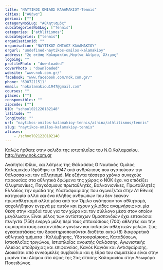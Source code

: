 ```yaml
---
title: "ΝΑΥΤΙΚΟΣ ΟΜΙΛΟΣ ΚΑΛΑΜΑΚΙΟΥ-Tennis"
cities: ["Αθήνα"]
perioxi: [""]
categoryNoSLug: "Αθλητισμός"
subcategoriesNoSLug: ["Tennis"]
categories: ["athlitismos"]
subcategories: ["tennis"]
organisationid: ""
organisation: "ΝΑΥΤΙΚΟΣ ΟΜΙΛΟΣ ΚΑΛΑΜΑΚΙΟΥ"
orgurl: "undefined-naytikos-omilos-kalamakioy"
address: "2η στάση Καλαμακίου,Μαρίνα Αλίμου, Άλιμος"
logoimg: ""
profilePhoto : "downloaded"
coverPhoto : "downloaded"
website: "www.nok.com.gr/"
facebook: "www.facebook.com/nok.com.gr/"
phone: "6907211511"
email: "nokalamakiou1947@gmail.com"
courses: ""
places: [""]
rensponsibles: ""
zipcode: [""]
UID: "school021220182148"
latitude: ""
longitude: ""
url: "naytikos-omilos-kalamakioy-tennis/athina/athlitismos/tennis"
slug: "naytikos-omilos-kalamakioy-tennis"
aliases:
    - /school021220182148
---
```



Καλώς ήρθατε στην σελιδα της ιστιοπλοΐας του Ν.Ο.Καλαμακίου. http://www.nok.com.gr

Αγαπητοί Φίλοι, και λάτρεις της Θάλασσας O Ναυτικός Όμιλος Καλαμακίου Ιδρύθηκε το 1947 από ανθρώπους που αγαπούσαν την θάλασσα και τον αθλητισμό. Με εξήντα τέσσερα χρόνια συνεχούς παρουσίας στα αθλητικά δρώμενα της χώρας ο ΝΟΚ έχει να επιδείξει Ολυμπιονίκες, Παγκόσμιους πρωταθλητές, Βαλκανιονίκες, Πρωταθλητές Ελλάδος την ομάδα της Υδατοσφαίρισης που αγωνίζεται στην Α1 Εθνική κατηγορία αλλά και ένα πλήθος ανθρώπων που δεν έκαναν πρωταθλητισμό αλλά μέσα από τον Όμιλο αγάπησαν τον αθλητισμό, ασχολήθηκαν ενεργά με αυτόν και έχουν χιλιάδες αναμνήσεις και μία θέση στην καρδιά τους για τον χώρο και τον σύλλογο μέσα στον οποίον μεγάλωσαν. Είναι μέλος των αντίστοιχων Ομοσπονδιών έχει επτακόσια πενήντα (750) ενεργά μέλη περί τους επτακόσιους (700) αθλητές και την συμπαράσταση εκατοντάδων γονέων και παλαιών αθλητικών μελών. Στις εγκαταστάσεις του δραστηριοποιούνται διαθέτει οκτώ (8) διαφορετικά αθλητικά τμήματα : Κολύμβησης, Υδατοσφαίρισης, Καταδύσεων, Ιστιοπλοΐας τριγώνου, Ιστιοπλοΐας ανοικτής θαλάσσης, Αγωνιστικής Αλιείας υποβρύχιας και επιφανείας, Κανόε Καγιάκ και Αντισφαίρισης. Διοικείται από εννεαμελές συμβούλιο και η έδρα του σωματείου είναι στην μαρίνα του Αλίμου στο ύψος της 2ας στάσης Καλαμακίου στην Λεωφόρο Ποσειδώνος.
